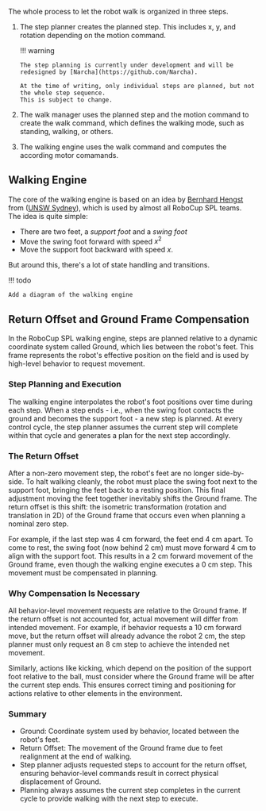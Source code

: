 The whole process to let the robot walk is organized in three steps.

1.  The step planner creates the planned step.
    This includes x, y, and rotation depending on the motion command.

    !!! warning

        The step planning is currently under development and will be redesigned by [Narcha](https://github.com/Narcha).

        At the time of writing, only individual steps are planned, but not the whole step sequence.
        This is subject to change.

2.  The walk manager uses the planned step and the motion command to create the walk command, which defines the walking mode, such as standing, walking, or others.

3.  The walking engine uses the walk command and computes the according motor comamands.

## Walking Engine

The core of the walking engine is based on an idea by [Bernhard Hengst](https://www.researchgate.net/profile/Bernhard-Hengst) from ([UNSW Sydney](https://www.unsw.edu.au/)), which is used by almost all RoboCup SPL teams.<br>
The idea is quite simple:

- There are two feet, a _support foot_ and a _swing foot_
- Move the swing foot forward with speed $x^2$
- Move the support foot backward with speed $x$.

But around this, there's a lot of state handling and transitions.

!!! todo

    Add a diagram of the walking engine

## Return Offset and Ground Frame Compensation

In the RoboCup SPL walking engine, steps are planned relative to a dynamic coordinate system called Ground, which lies between the robot's feet.
This frame represents the robot's effective position on the field and is used by high-level behavior to request movement.

### Step Planning and Execution

The walking engine interpolates the robot's foot positions over time during each step. When a step ends - i.e., when the swing foot contacts the ground and becomes the support foot - a new step is planned. At every control cycle, the step planner assumes the current step will complete within that cycle and generates a plan for the next step accordingly.

### The Return Offset

After a non-zero movement step, the robot's feet are no longer side-by-side. To halt walking cleanly, the robot must place the swing foot next to the support foot, bringing the feet back to a resting position. This final adjustment moving the feet together inevitably shifts the Ground frame. The return offset is this shift: the isometric transformation (rotation and translation in 2D) of the Ground frame that occurs even when planning a nominal zero step.

For example, if the last step was 4 cm forward, the feet end 4 cm apart. To come to rest, the swing foot (now behind 2 cm) must move forward 4 cm to align with the support foot. This results in a 2 cm forward movement of the Ground frame, even though the walking engine executes a 0 cm step. This movement must be compensated in planning.

### Why Compensation Is Necessary

All behavior-level movement requests are relative to the Ground frame. If the return offset is not accounted for, actual movement will differ from intended movement. For example, if behavior requests a 10 cm forward move, but the return offset will already advance the robot 2 cm, the step planner must only request an 8 cm step to achieve the intended net movement.

Similarly, actions like kicking, which depend on the position of the support foot relative to the ball, must consider where the Ground frame will be after the current step ends. This ensures correct timing and positioning for actions relative to other elements in the environment.

### Summary

- Ground: Coordinate system used by behavior, located between the robot's feet.
- Return Offset: The movement of the Ground frame due to feet realignment at the end of walking.
- Step planner adjusts requested steps to account for the return offset, ensuring behavior-level commands result in correct physical displacement of Ground.
- Planning always assumes the current step completes in the current cycle to provide walking with the next step to execute.
